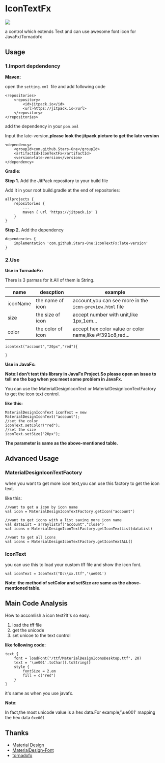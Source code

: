 # IconTextFx
![](https://jitpack.io/v/Stars-One/IconTextFx.svg)	

a control which extends Text and can use awesome font icon for JavaFx/Tornadofx

## Usage
### 1.Import depdendency
**Maven:**

open the `setting.xml `file and add following code
```
<repositories>
	<repository>
		<id>jitpack.io</id>
		<url>https://jitpack.io</url>
	</repository>
</repositories>
```

add the dependency in your `pom.xml`

Input the late-version,**please look the jitpack picture to get the late version**
```
<dependency>
	<groupId>com.github.Stars-One</groupId>
	<artifactId>IconTextFx</artifactId>
	<version>late-version</version>
</dependency>
```

**Gradle:**

**Step 1.** Add the JitPack repository to your build file

Add it in your root build.gradle at the end of repositories:
```
allprojects {
	repositories {
		...
		maven { url 'https://jitpack.io' }
	}
}
```
**Step 2.** Add the dependency

```
dependencies {
	implementation 'com.github.Stars-One:IconTextFx:late-version'
}	
```

### 2.Use
**Use in TornadoFx:**

There is 3 parmas for it.All of them is String.

|name	|descption	|example	|
|--	|--	|--	|
|iconName	|the name of icon	|account,you can see more in the `icon-preview.html` file|
|size	|the size of icon|accept number with unit,like 1px,1em...|
|color|the color of icon	|accept hex color value or color name,like #f391c8,red...	|

```
icontext("account","20px","red"){
	
}
```

**Use in JavaFx:**

**Note:I don't test this library in JavaFx Project.So please open an issue to tell me the bug when you meet some problem in JavaFx.**

You can use the MaterialDesignIconText or MaterialDesignIconTextFactory to get the icon text control.

**like this:**
```
MaterialDesignIconText iconText = new MaterialDesignIconText("account");
//set the color
iconText.setColor("red");
//set the size
iconText.setSize("20px");
```

**The parameter is same as the above-mentioned table.**

## Advanced Usage
### MaterialDesignIconTextFactory

when you want to get more icon text,you can use this factory to get the icon text.

like this:

```
//want to get a icon by icon name
val icon = MaterialDesignIconTextFactory.getIcon("account")

//want to get icons with a list saving more icon name
val dataList = arraylistof("account","close")
val icons = MaterialDesignIconTextFactory.getIconTextList(dataList)

//want to get all icons
val icons = MaterialDesignIconTextFactory.getIconTextALL()

```
### IconText
you can use this to load your custom tff file and show the icon font.

```
val iconText = IconText("D:\\xx.ttf",'\ue001')
```

**Note: the method of setColor and setSize are same as the above-mentioned table.**
## Main Code Analysis

How to accomlish a icon text?It's so easy.

1. load the tff file
2. get the unicode
3. set unicoe to the text control

**like following code:**
```
text {
	font = loadFont("/ttf/MaterialDesignIconsDesktop.ttf", 20)
	text = '\ue001'.toChar().toString()
	style {
		fontSize = 2.em
		fill = c("red")
	}
}
```

it's same as when you use javafx.

**Note:**

In fact,the most unicode value is a hex data.For example,'\ue001' mapping the hex data `0xe001`

## Thanks

- [Material Design](https://github.com/Templarian/MaterialDesign)
- [MaterialDesign-Font](https://github.com/Templarian/MaterialDesign-Font)
- [tornadofx](https://github.com/edvin/tornadofx)